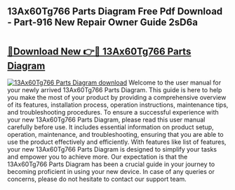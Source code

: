 ## 13Ax60Tg766 Parts Diagram Free Pdf Download - Part-916 New Repair Owner Guide 2sD6a

# <h2><a href="http://dftilku.blite.top/?on=13Ax60Tg766+Parts+Diagram">🔗Download New 👉🔴 13Ax60Tg766 Parts Diagram</a></h2>

[![13Ax60Tg766 Parts Diagram download](https://i.imgur.com/lujVjoI.png)](http://dftilku.blite.top/?on=13Ax60Tg766+Parts+Diagram)
Welcome to the user manual for your newly arrived 13Ax60Tg766 Parts Diagram. This guide is here to help you make the most of your product by providing a comprehensive overview of its features, installation process, operation instructions, maintenance tips, and troubleshooting procedures. To ensure a successful experience with your new 13Ax60Tg766 Parts Diagram, please read this user manual carefully before use. It includes essential information on product setup, operation, maintenance, and troubleshooting, ensuring that you are able to use the product effectively and efficiently. With features like list of features, your new 13Ax60Tg766 Parts Diagram is designed to simplify your tasks and empower you to achieve more. Our expectation is that the 13Ax60Tg766 Parts Diagram has been a crucial guide in your journey to becoming proficient in using your new device. In case of any queries or concerns, please do not hesitate to contact our support team.
